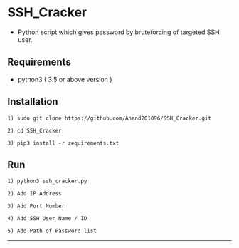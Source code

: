 # SSH_Cracker

- Python script which gives password by bruteforcing of targeted SSH user.

## Requirements
- python3 ( 3.5 or above version )

## Installation
```
1) sudo git clone https://github.com/Anand201096/SSH_Cracker.git

2) cd SSH_Cracker

3) pip3 install -r requirements.txt

```

## Run
```
1) python3 ssh_cracker.py

2) Add IP Address

3) Add Port Number

4) Add SSH User Name / ID

5) Add Path of Password list

```

<hr>
